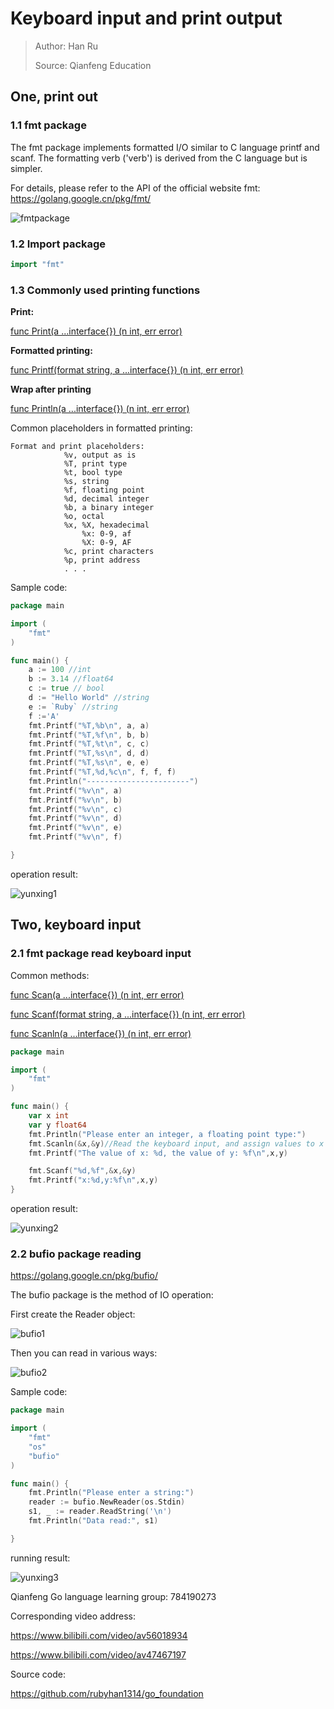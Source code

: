 

# Keyboard input and print output

>Author: Han Ru
>
>Source: Qianfeng Education

## One, print out

### 1.1 fmt package

The fmt package implements formatted I/O similar to C language printf and scanf. The formatting verb ('verb') is derived from the C language but is simpler.

For details, please refer to the API of the official website fmt: https://golang.google.cn/pkg/fmt/

![fmtpackage](img/fmtpackage.png)



### 1.2 Import package

```go
import "fmt"
```



### 1.3 Commonly used printing functions

**Print:**

[func Print(a ...interface{}) (n int, err error)](https://golang.google.cn/pkg/fmt/#Print)

**Formatted printing:**

[func Printf(format string, a ...interface{}) (n int, err error)](https://golang.google.cn/pkg/fmt/#Printf)

**Wrap after printing**

[func Println(a ...interface{}) (n int, err error)](https://golang.google.cn/pkg/fmt/#Println)



Common placeholders in formatted printing:

```
Format and print placeholders:
			%v, output as is
			%T, print type
			%t, bool type
			%s, string
			%f, floating point
			%d, decimal integer
			%b, a binary integer
			%o, octal
			%x, %X, hexadecimal
				%x: 0-9, af
				%X: 0-9, AF
			%c, print characters
			%p, print address
			. . .
```

Sample code:

```go
package main

import (
	"fmt"
)

func main() {
	a := 100 //int
	b := 3.14 //float64
	c := true // bool
	d := "Hello World" //string
	e := `Ruby` //string
	f :='A'
	fmt.Printf("%T,%b\n", a, a)
	fmt.Printf("%T,%f\n", b, b)
	fmt.Printf("%T,%t\n", c, c)
	fmt.Printf("%T,%s\n", d, d)
	fmt.Printf("%T,%s\n", e, e)
	fmt.Printf("%T,%d,%c\n", f, f, f)
	fmt.Println("-----------------------")
	fmt.Printf("%v\n", a)
	fmt.Printf("%v\n", b)
	fmt.Printf("%v\n", c)
	fmt.Printf("%v\n", d)
	fmt.Printf("%v\n", e)
	fmt.Printf("%v\n", f)

}

```



operation result:

![yunxing1](img/yunxing1.png)



## Two, keyboard input

### 2.1 fmt package read keyboard input

Common methods:

[func Scan(a ...interface{}) (n int, err error)](https://golang.google.cn/pkg/fmt/#Scan)

[func Scanf(format string, a ...interface{}) (n int, err error)](https://golang.google.cn/pkg/fmt/#Scanf)

[func Scanln(a ...interface{}) (n int, err error)](https://golang.google.cn/pkg/fmt/#Scanln)



```go
package main

import (
	"fmt"
)

func main() {
	var x int
	var y float64
	fmt.Println("Please enter an integer, a floating point type:")
	fmt.Scanln(&x,&y)//Read the keyboard input, and assign values ​​to x and y by operating the address. Blocking
	fmt.Printf("The value of x: %d, the value of y: %f\n",x,y)

	fmt.Scanf("%d,%f",&x,&y)
	fmt.Printf("x:%d,y:%f\n",x,y)
}
```

operation result:

![yunxing2](img/yunxing2.png)



### 2.2 bufio package reading

https://golang.google.cn/pkg/bufio/



The bufio package is the method of IO operation:

First create the Reader object:

![bufio1](img/bufio1.png)



Then you can read in various ways:

![bufio2](img/bufio2.png)



Sample code:

```go
package main

import (
	"fmt"
	"os"
	"bufio"
)

func main() {
	fmt.Println("Please enter a string:")
	reader := bufio.NewReader(os.Stdin)
	s1, _ := reader.ReadString('\n')
	fmt.Println("Data read:", s1)

}
```

running result:

![yunxing3](img/yunxing3.png)



Qianfeng Go language learning group: 784190273

Corresponding video address:

https://www.bilibili.com/video/av56018934

https://www.bilibili.com/video/av47467197

Source code:

https://github.com/rubyhan1314/go_foundation

